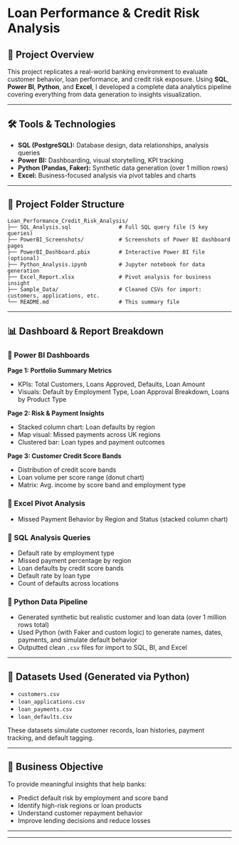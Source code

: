 # Loan Performance & Credit Risk Analysis

## 📌 Project Overview

This project replicates a real-world banking environment to evaluate customer behavior, loan performance, and credit risk exposure. Using **SQL**, **Power BI**, **Python**, and **Excel**, I developed a complete data analytics pipeline covering everything from data generation to insights visualization.

---

## 🛠 Tools & Technologies

- **SQL (PostgreSQL):** Database design, data relationships, analysis queries
- **Power BI:** Dashboarding, visual storytelling, KPI tracking
- **Python (Pandas, Faker):** Synthetic data generation (over 1 million rows)
- **Excel:** Business-focused analysis via pivot tables and charts

---

## 📂 Project Folder Structure

```
Loan_Performance_Credit_Risk_Analysis/
├── SQL_Analysis.sql               # Full SQL query file (5 key queries)
├── PowerBI_Screenshots/           # Screenshots of Power BI dashboard pages
├── PowerBI_Dashboard.pbix         # Interactive Power BI file (optional)
├── Python_Analysis.ipynb          # Jupyter notebook for data generation
├── Excel_Report.xlsx              # Pivot analysis for business insight
├── Sample_Data/                   # Cleaned CSVs for import: customers, applications, etc.
└── README.md                      # This summary file
```

---

## 📊 Dashboard & Report Breakdown

### 🔸 Power BI Dashboards

**Page 1: Portfolio Summary Metrics**

- KPIs: Total Customers, Loans Approved, Defaults, Loan Amount
- Visuals: Default by Employment Type, Loan Approval Breakdown, Loans by Product Type

**Page 2: Risk & Payment Insights**

- Stacked column chart: Loan defaults by region
- Map visual: Missed payments across UK regions
- Clustered bar: Loan types and payment outcomes

**Page 3: Customer Credit Score Bands**

- Distribution of credit score bands
- Loan volume per score range (donut chart)
- Matrix: Avg. income by score band and employment type

### 🔸 Excel Pivot Analysis

- Missed Payment Behavior by Region and Status (stacked column chart)

### 🔸 SQL Analysis Queries

- Default rate by employment type
- Missed payment percentage by region
- Loan defaults by credit score bands
- Default rate by loan type
- Count of defaults across locations

### 🔸 Python Data Pipeline

- Generated synthetic but realistic customer and loan data (over 1 million rows total)
- Used Python (with Faker and custom logic) to generate names, dates, payments, and simulate default behavior
- Outputted clean `.csv` files for import to SQL, BI, and Excel

---

## 📁 Datasets Used (Generated via Python)

- `customers.csv`
- `loan_applications.csv`
- `loan_payments.csv`
- `loan_defaults.csv`

These datasets simulate customer records, loan histories, payment tracking, and default tagging.

---

## 🧠 Business Objective

To provide meaningful insights that help banks:

- Predict default risk by employment and score band
- Identify high-risk regions or loan products
- Understand customer repayment behavior
- Improve lending decisions and reduce losses

---


---



